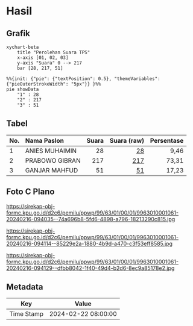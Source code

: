 # Hasil

## Grafik

```mermaid
xychart-beta
    title "Perolehan Suara TPS"
    x-axis [01, 02, 03]
    y-axis "Suara" 0 --> 217
    bar [28, 217, 51]
```

```mermaid
%%{init: {"pie": {"textPosition": 0.5}, "themeVariables": {"pieOuterStrokeWidth": "5px"}} }%%
pie showData
    "1" : 28
    "2" : 217
    "3" : 51
```

## Tabel

| No. | Nama Paslon    | Suara | Suara (raw) | Persentase |
|:--- |:-------------- | -----:| -----------:| ----------:|
| 1   | ANIES MUHAIMIN | 28    | [28][p-1]   | 9,46       |
| 2   | PRABOWO GIBRAN | 217   | [217][p-2]  | 73,31      |
| 3   | GANJAR MAHFUD  | 51    | [51][p-3]   | 17,23      |


[p-1]: https://github.com/gigit-pemilu/pemilu-2024-99-luar-negeri/blob/main/pilpres/hitung-suara/sub/99-luar-negeri/sub/63-kuching-malaysia/sub/01-kuching-malaysia/sub/0001-kuching-malaysia/sub/061-ksk-056/sub/paslon-1.txt
[p-2]: https://github.com/gigit-pemilu/pemilu-2024-99-luar-negeri/blob/main/pilpres/hitung-suara/sub/99-luar-negeri/sub/63-kuching-malaysia/sub/01-kuching-malaysia/sub/0001-kuching-malaysia/sub/061-ksk-056/sub/paslon-2.txt
[p-3]: https://github.com/gigit-pemilu/pemilu-2024-99-luar-negeri/blob/main/pilpres/hitung-suara/sub/99-luar-negeri/sub/63-kuching-malaysia/sub/01-kuching-malaysia/sub/0001-kuching-malaysia/sub/061-ksk-056/sub/paslon-3.txt

## Foto C Plano

https://sirekap-obj-formc.kpu.go.id/d2c6/pemilu/ppwp/99/63/01/00/01/9963010001061-20240216-094035--74a696b8-5fd6-4898-a796-18213290c815.jpg

https://sirekap-obj-formc.kpu.go.id/d2c6/pemilu/ppwp/99/63/01/00/01/9963010001061-20240216-094114--85229e2a-1880-4b9d-a470-c3f53eff8585.jpg

https://sirekap-obj-formc.kpu.go.id/d2c6/pemilu/ppwp/99/63/01/00/01/9963010001061-20240216-094129--dfbb8042-1f40-49d4-b2d6-8ec9a85178e2.jpg


## Metadata

| Key        | Value               |
| ---------- | ------------------- |
| Time Stamp | 2024-02-22 08:00:00 |




